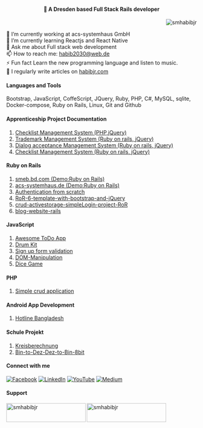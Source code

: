 <h4 align="center">💫 A Dresden based Full Stack Rails developer</h4>

<!-- <h3 align="left">A Dresden based Full stack web developer</h3> -->
<p align="right"> <img src="https://komarev.com/ghpvc/?username=smhabibjr&label=Profile%20views&color=0e75b6&style=flat" alt="smhabibjr" /> </p>

🔭 I’m currently working at acs-systemhaus GmbH <br>🌱 I’m currently learning Reactjs and React Native <br>💬 Ask me about Full stack web development <br>📫 How to reach me: [habib2030@web.de](mailto:habib2030@web.de) <br>⚡ Fun fact Learn the new programming language and listen to music.<br> 📝 I regularly write articles on [habibjr.com](https://www.habibjr.com/)

#### Languages and Tools

 Bootstrap, JavaScript, CoffeScript, JQuery, Ruby, PHP, C#, MySQL, sqlite, Docker-compose, Ruby on Rails, Linux, Git and Github

#### Apprenticeship Project Documentation

1. [Checklist Management System (PHP,jQuery)](https://github.com/smhabibjr/Apprenticeship-Project-Documentation/blob/main/ChecklistManagement.md)
2. [Trademark Management System (Ruby on rails, jQuery)](https://github.com/smhabibjr/Apprenticeship-Project-Documentation/blob/main/TrademarkManagement.md)
3. [Dialog acceptance Management System (Ruby on rails, jQuery)](https://github.com/smhabibjr/Apprenticeship-Project-Documentation/blob/main/DialogAcceptanceManagement.md)
4. [Checklist Management System (Ruby on rails, jQuery)](https://github.com/smhabibjr/Apprenticeship-Project-Documentation/blob/main/ChecklistManagement.md)

#### Ruby on Rails

1. [smeb.bd.com (Demo:Ruby on Rails)](https://github.com/smhabibjr/smeb.bd.com)
2. [acs-systemhaus.de (Demo:Ruby on Rails)](https://github.com/smhabibjr/acs-systemhaus.de)
3. [Authentication from scratch](https://github.com/smhabibjr/authentication_from_scratch-RoR)
4. [RoR-6-template-with-bootstrap-and-jQuery](https://github.com/smhabibjr/RoR-6-template-with-bootstrap-and-jQuery)
5. [crud-activestorage-simpleLogin-project-RoR](https://github.com/smhabibjr/crud-activestorage-simpleLogin-project-RoR)
6. [blog-website-rails](https://github.com/smhabibjr/blog-website-rails)

#### JavaScript

1. [ Awesome ToDo App ](https://github.com/smhabibjr/Awesome-Todo-List-using-jQuery)
2. [ Drum Kit ](https://github.com/smhabibjr/Drum_Kit-javascript)
3. [ Sign up form validation ](https://github.com/smhabibjr/sign-up-form-validation)
4. [ DOM-Manipulation ](https://github.com/smhabibjr/all-js-project)
5. [ Dice Game ](https://github.com/smhabibjr/dice-game)

#### PHP

1. [ Simple crud application ](https://github.com/smhabibjr/crud)


#### Android App Development

1. [ Hotline Bangladesh ](https://github.com/smhabibjr/hotline_bangladesh)

#### Schule Projekt

1. [ Kreisberechnung ](https://github.com/smhabibjr/Kreisberechnung)
2. [ Bin-to-Dez-Dez-to-Bin-8bit ](https://github.com/smhabibjr/Bin-to-Dez-Dez-to-Bin-8bit)


#### Connect with me

[![Facebook](https://img.shields.io/badge/Facebook-%231877F2.svg?logo=Facebook&logoColor=white)](https://facebook.com/smhabibjr) 
[![LinkedIn](https://img.shields.io/badge/LinkedIn-%230077B5.svg?logo=linkedin&logoColor=white)](https://linkedin.com/in/smhabibjr) 
[![YouTube](https://img.shields.io/badge/YouTube-%23FF0000.svg?logo=YouTube&logoColor=white)](https://youtube.com/c/HabibJr)
[![Medium](https://img.shields.io/badge/Medium-12100E?logo=medium&logoColor=white)](https://medium.com/@smhabibjr)

<h4 align="left">Support</h4>
<p><a href="https://www.buymeacoffee.com/smhabibjr"> <img align="left" src="https://cdn.buymeacoffee.com/buttons/v2/default-yellow.png" height="50" width="210" alt="smhabibjr" /></a>
<a href="https://paypal.me/habib2030"> <img align="left" src="https://img.shields.io/badge/PayPal-00457C" height="50" width="210" alt="smhabibjr" /></a>
</p>
<br>
